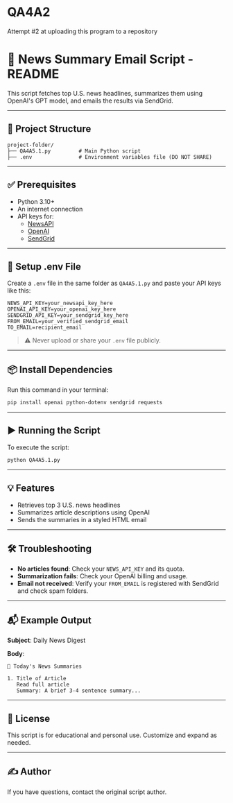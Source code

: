 # QA4A2
Attempt #2 at uploading this program to a repository
# 📰 News Summary Email Script - README

This script fetches top U.S. news headlines, summarizes them using OpenAI's GPT model, and emails the results via SendGrid.

---

## 📁 Project Structure
```
project-folder/
├── QA4A5.1.py         # Main Python script
├── .env               # Environment variables file (DO NOT SHARE)
```

---

## ✅ Prerequisites
- Python 3.10+
- An internet connection
- API keys for:
  - [NewsAPI](https://newsapi.org)
  - [OpenAI](https://platform.openai.com)
  - [SendGrid](https://sendgrid.com)

---

## 🔐 Setup .env File
Create a `.env` file in the same folder as `QA4A5.1.py` and paste your API keys like this:

```env
NEWS_API_KEY=your_newsapi_key_here
OPENAI_API_KEY=your_openai_key_here
SENDGRID_API_KEY=your_sendgrid_key_here
FROM_EMAIL=your_verified_sendgrid_email
TO_EMAIL=recipient_email
```

> ⚠️ Never upload or share your `.env` file publicly.

---

## 📦 Install Dependencies
Run this command in your terminal:

```bash
pip install openai python-dotenv sendgrid requests
```

---

## ▶️ Running the Script
To execute the script:

```bash
python QA4A5.1.py
```

---

## 💡 Features
- Retrieves top 3 U.S. news headlines
- Summarizes article descriptions using OpenAI
- Sends the summaries in a styled HTML email

---

## 🛠 Troubleshooting
- **No articles found**: Check your `NEWS_API_KEY` and its quota.
- **Summarization fails**: Check your OpenAI billing and usage.
- **Email not received**: Verify your `FROM_EMAIL` is registered with SendGrid and check spam folders.

---

## 📬 Example Output
**Subject**: Daily News Digest

**Body**:
```
📰 Today's News Summaries

1. Title of Article
   Read full article
   Summary: A brief 3-4 sentence summary...
```

---

## 📄 License
This script is for educational and personal use. Customize and expand as needed.

---

## ✍️ Author
If you have questions, contact the original script author.


